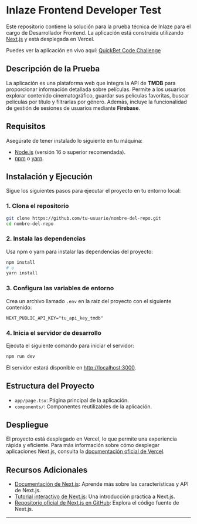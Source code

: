 # Inlaze Frontend Developer Test

Este repositorio contiene la solución para la prueba técnica de Inlaze para el cargo de Desarrollador Frontend. La aplicación está construida utilizando [Next.js](https://nextjs.org) y está desplegada en Vercel.

Puedes ver la aplicación en vivo aquí: [QuickBet Code Challenge](https://quickbet-code-challenge.vercel.app)

## Descripción de la Prueba

La aplicación es una plataforma web que integra la API de **TMDB** para proporcionar información detallada sobre películas. Permite a los usuarios explorar contenido cinematográfico, guardar sus películas favoritas, buscar películas por título y filtrarlas por género. Además, incluye la funcionalidad de gestión de sesiones de usuarios mediante **Firebase**.

## Requisitos

Asegúrate de tener instalado lo siguiente en tu máquina:

- [Node.js](https://nodejs.org/) (versión 16 o superior recomendada).
- [npm](https://www.npmjs.com/) o [yarn](https://yarnpkg.com/).

## Instalación y Ejecución

Sigue los siguientes pasos para ejecutar el proyecto en tu entorno local:

### 1. Clona el repositorio

```bash
git clone https://github.com/tu-usuario/nombre-del-repo.git
cd nombre-del-repo
```

### 2. Instala las dependencias

Usa npm o yarn para instalar las dependencias del proyecto:

```bash
npm install
# o
yarn install
```

### 3. Configura las variables de entorno

Crea un archivo llamado `.env` en la raíz del proyecto con el siguiente contenido:

```env
NEXT_PUBLIC_API_KEY="tu_api_key_tmdb"
```

### 4. Inicia el servidor de desarrollo

Ejecuta el siguiente comando para iniciar el servidor:

```bash
npm run dev
```

El servidor estará disponible en [http://localhost:3000](http://localhost:3000).

## Estructura del Proyecto

- `app/page.tsx`: Página principal de la aplicación.
- `components/`: Componentes reutilizables de la aplicación.

## Despliegue

El proyecto está desplegado en Vercel, lo que permite una experiencia rápida y eficiente. Para más información sobre cómo desplegar aplicaciones Next.js, consulta la [documentación oficial de Vercel](https://vercel.com/docs).

## Recursos Adicionales

- [Documentación de Next.js](https://nextjs.org/docs): Aprende más sobre las características y API de Next.js.
- [Tutorial interactivo de Next.js](https://nextjs.org/learn): Una introducción práctica a Next.js.
- [Repositorio oficial de Next.js en GitHub](https://github.com/vercel/next.js): Explora el código fuente de Next.js.

---

